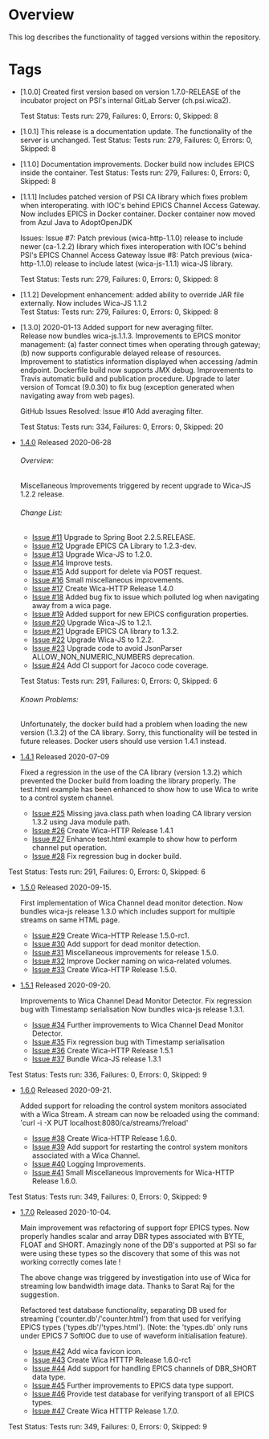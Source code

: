 # Overview

This log describes the functionality of tagged versions within the repository.

# Tags  
* [1.0.0] 
  Created first version based on version 1.7.0-RELEASE of the incubator project on PSI's 
  internal GitLab Server (ch.psi.wica2).
  
  Test Status: Tests run: 279, Failures: 0, Errors: 0, Skipped: 8
  
* [1.0.1] 
  This release is a documentation update. The functionality of the server is unchanged.
  Test Status: Tests run: 279, Failures: 0, Errors: 0, Skipped: 8
    
* [1.1.0] 
  Documentation improvements. Docker build now includes EPICS inside the container.
  Test Status: Tests run: 279, Failures: 0, Errors: 0, Skipped: 8
   
* [1.1.1] 
  Includes patched version of PSI CA library which fixes problem when interoperating.
  with IOC's behind EPICS Channel Access Gateway.
  Now includes EPICS in Docker container. 
  Docker container now moved from Azul Java to AdoptOpenJDK
    
  Issues:
  Issue #7: Patch previous (wica-http-1.1.0) release to include newer (ca-1.2.2) library which fixes interoperation with IOC's behind PSI's EPICS Channel Access Gateway
  Issue #8: Patch previous (wica-http-1.1.0) release to include latest (wica-js-1.1.1) wica-JS library.
   
  Test Status: Tests run: 279, Failures: 0, Errors: 0, Skipped: 8
   
* [1.1.2] 
  Development enhancement: added ability to override JAR file externally.
  Now includes Wica-JS 1.1.2    
  Test Status: Tests run: 279, Failures: 0, Errors: 0, Skipped: 8
   
* [1.3.0] 2020-01-13
  Added support for new averaging filter.    
  Release now bundles wica-js.1.1.3.
  Improvements to EPICS monitor management: (a) faster connect times when operating through gateway; (b) now
  supports configurable delayed release of resources.
  Improvement to statistics information displayed when accessing /admin endpoint.
  Dockerfile build now supports JMX debug. 
  Improvements to Travis automatic build and publication procedure.
  Upgrade to later version of Tomcat (9.0.30) to fix bug (exception generated when navigating away from web pages).

  GitHub Issues Resolved:
  Issue #10 Add averaging filter.
  
  Test Status: Tests run: 334, Failures: 0, Errors: 0, Skipped: 20
  
* [1.4.0](https://github.com/paulscherrerinstitute/wica-http/releases/tag/1.4.0) Released 2020-06-28

  ###### Overview:
  
  Miscellaneous Improvements triggered by recent upgrade to Wica-JS 1.2.2 release.
  
  ###### Change List: 
  
  * [Issue #11](https://github.com/paulscherrerinstitute/wica-http/issues/11) Upgrade to Spring Boot 2.2.5.RELEASE.
  * [Issue #12](https://github.com/paulscherrerinstitute/wica-http/issues/12) Upgrade EPICS CA Library to 1.2.3-dev.
  * [Issue #13](https://github.com/paulscherrerinstitute/wica-http/issues/13) Upgrade Wica-JS to 1.2.0.
  * [Issue #14](https://github.com/paulscherrerinstitute/wica-http/issues/14) Improve tests.
  * [Issue #15](https://github.com/paulscherrerinstitute/wica-http/issues/15) Add support for delete via POST request.
  * [Issue #16](https://github.com/paulscherrerinstitute/wica-http/issues/16) Small miscellaneous improvements.
  * [Issue #17](https://github.com/paulscherrerinstitute/wica-http/issues/17) Create Wica-HTTP Release 1.4.0
  * [Issue #18](https://github.com/paulscherrerinstitute/wica-http/issues/18) Added bug fix to issue which polluted log when navigating away from a wica page. 
  * [Issue #19](https://github.com/paulscherrerinstitute/wica-http/issues/19) Added support for new EPICS configuration properties.
  * [Issue #20](https://github.com/paulscherrerinstitute/wica-http/issues/20) Upgrade Wica-JS to 1.2.1. 
  * [Issue #21](https://github.com/paulscherrerinstitute/wica-http/issues/21) Upgrade EPICS CA library to 1.3.2.
  * [Issue #22](https://github.com/paulscherrerinstitute/wica-http/issues/22) Upgrade Wica-JS to 1.2.2. 
  * [Issue #23](https://github.com/paulscherrerinstitute/wica-http/issues/23) Upgrade code to avoid JsonParser ALLOW_NON_NUMERIC_NUMBERS deprecation.
  * [Issue #24](https://github.com/paulscherrerinstitute/wica-http/issues/24) Add CI support for Jacoco code coverage.
  
  Test Status: Tests run: 291, Failures: 0, Errors: 0, Skipped: 6  
  
  ###### Known Problems:
    
  Unfortunately, the docker build had a problem when loading the new version (1.3.2) of the CA library. Sorry, this 
  functionality will be tested in future releases. Docker users should use version 1.4.1 instead.
  
* [1.4.1](https://github.com/paulscherrerinstitute/wica-http/releases/tag/1.4.1) Released 2020-07-09

  Fixed a regression in the use of the CA library (version 1.3.2) which prevented the Docker build from loading the 
  library properly.
  The test.html example has been enhanced to show how to use Wica to write to a control system channel.
  
  * [Issue #25](https://github.com/paulscherrerinstitute/wica-http/issues/25) Missing java.class.path when loading CA library version 1.3.2 using Java module path.
  * [Issue #26](https://github.com/paulscherrerinstitute/wica-http/issues/26) Create Wica-HTTP Release 1.4.1
  * [Issue #27](https://github.com/paulscherrerinstitute/wica-http/issues/17) Enhance test.html example to show how to perform channel put operation. 
  * [Issue #28](https://github.com/paulscherrerinstitute/wica-http/issues/28) Fix regression bug in docker build.

Test Status: Tests run: 291, Failures: 0, Errors: 0, Skipped: 6  

* [1.5.0](https://github.com/paulscherrerinstitute/wica-http/releases/tag/1.5.0) Released 2020-09-15.

  First implementation of Wica Channel dead monitor detection.
  Now bundles wica-js release 1.3.0 which includes support for multiple streams on same HTML page.
  
  * [Issue #29](https://github.com/paulscherrerinstitute/wica-http/issues/29) Create Wica-HTTP Release 1.5.0-rc1.
  * [Issue #30](https://github.com/paulscherrerinstitute/wica-http/issues/30) Add support for dead monitor detection.
  * [Issue #31](https://github.com/paulscherrerinstitute/wica-http/issues/31) Miscellaneous improvements for release 1.5.0.
  * [Issue #32](https://github.com/paulscherrerinstitute/wica-http/issues/32) Improve Docker naming on wica-related volumes.
  * [Issue #33](https://github.com/paulscherrerinstitute/wica-http/issues/33) Create Wica-HTTP Release 1.5.0.
  

* [1.5.1](https://github.com/paulscherrerinstitute/wica-http/releases/tag/1.5.1) Released 2020-09-20.

  Improvements to Wica Channel Dead Monitor Detector.
  Fix regression bug with Timestamp serialisation
  Now bundles wica-js release 1.3.1.
  
  * [Issue #34](https://github.com/paulscherrerinstitute/wica-http/issues/34) Further improvements to Wica Channel Dead Monitor Detector.
  * [Issue #35](https://github.com/paulscherrerinstitute/wica-http/issues/35) Fix regression bug with Timestamp serialisation
  * [Issue #36](https://github.com/paulscherrerinstitute/wica-http/issues/36) Create Wica-HTTP Release 1.5.1
  * [Issue #37](https://github.com/paulscherrerinstitute/wica-http/issues/37) Bundle Wica-JS release 1.3.1
  
Test Status: Tests run: 336, Failures: 0, Errors: 0, Skipped: 9  


* [1.6.0](https://github.com/paulscherrerinstitute/wica-http/releases/tag/1.6.0) Released 2020-09-21.

  Added support for reloading the control system monitors associated with a Wica Stream.
  A stream can now be reloaded using the command: 'curl -i -X PUT localhost:8080/ca/streams/<streamId>?reload'
  
  * [Issue #38](https://github.com/paulscherrerinstitute/wica-http/issues/34) Create Wica-HTTP Release 1.6.0.
  * [Issue #39](https://github.com/paulscherrerinstitute/wica-http/issues/35) Add support for restarting the control system monitors associated with a Wica Channel.
  * [Issue #40](https://github.com/paulscherrerinstitute/wica-http/issues/36) Logging Improvements.
  * [Issue #41](https://github.com/paulscherrerinstitute/wica-http/issues/37) Small Miscellaneous Improvements for Wica-HTTP Release 1.6.0.
  
Test Status: Tests run: 349, Failures: 0, Errors: 0, Skipped: 9  
 
* [1.7.0](https://github.com/paulscherrerinstitute/wica-http/releases/tag/1.7.0) Released 2020-10-04.
 
  Main improvement was refactoring of support fopr EPICS types. Now properly handles scalar and array
  DBR types associated with BYTE, FLOAT and SHORT. Amazingly none of the DB's supported at PSI so far
  were using these types so the discovery that some of this was not working correctly comes late !
  
  The above change was triggered by investigation into use of Wica for streaming low bandwidth image
  data. Thanks to Sarat Raj for the suggestion.
  
  Refactored test database functionality, separating DB used for streaming ('counter.db'/'counter.html')
  from that used for verifying EPICS types ('types.db'/'types.html'). (Note: the 'types.db' only runs under
  EPICS 7 SoftIOC due to use of waveform initialisation feature).
  
  * [Issue #42](https://github.com/paulscherrerinstitute/wica-http/issues/42) Add wica favicon icon.
  * [Issue #43](https://github.com/paulscherrerinstitute/wica-http/issues/43) Create Wica HTTTP Release 1.6.0-rc1
  * [Issue #44](https://github.com/paulscherrerinstitute/wica-http/issues/44) Add support for handling EPICS channels of DBR_SHORT data type.
  * [Issue #45](https://github.com/paulscherrerinstitute/wica-http/issues/45) Further improvements to EPICS data type support.
  * [Issue #46](https://github.com/paulscherrerinstitute/wica-http/issues/46) Provide test database for verifying transport of all EPICS types.
  * [Issue #47](https://github.com/paulscherrerinstitute/wica-http/issues/47) Create Wica HTTTP Release 1.7.0.
      
Test Status: Tests run: 349, Failures: 0, Errors: 0, Skipped: 9  
 
